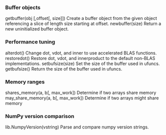 ### Buffer objects

getbuffer(obj [,offset[, size]])	Create a buffer object from the given object referencing a slice of length size starting at offset.
newbuffer(size)		Return a new uninitialized buffer object.

### Performance tuning

alterdot()	Change dot, vdot, and inner to use accelerated BLAS functions.
restoredot()	Restore dot, vdot, and innerproduct to the default non-BLAS implementations.
setbufsize(size)	Set the size of the buffer used in ufuncs.
getbufsize()	Return the size of the buffer used in ufuncs.

### Memory ranges

shares_memory(a, b[, max_work])	Determine if two arrays share memory
may_share_memory(a, b[, max_work])	Determine if two arrays might share memory

### NumPy version comparison

lib.NumpyVersion(vstring)	Parse and compare numpy version strings.

